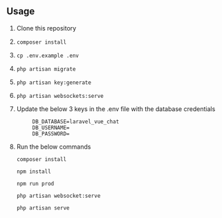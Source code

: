 ## Usage

1. Clone this repository
2. `composer install`
3. `cp .env.example .env`
4. `php artisan migrate`
5. `php artisan key:generate`
6. `php artisan websockets:serve`
7. Update the below 3 keys in the .env file with the database credentials
   ```
        DB_DATABASE=laravel_vue_chat
        DB_USERNAME=
        DB_PASSWORD=
   ```
 8. Run the below commands
    
    ```composer install```
    
    ```npm install```
    
    ```npm run prod```
    
    ```php artisan websocket:serve```
    
    ```php artisan serve```
    

